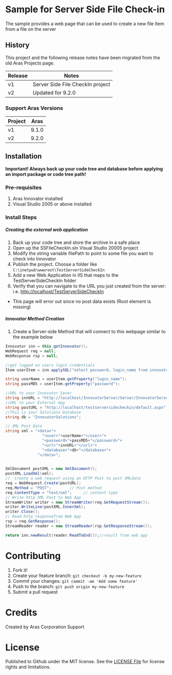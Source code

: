 # Sample for Server Side File Check-in
The sample provides a web page that can be used to create a new file Item from a file on the server

## History
This project and the following release notes have been migrated from the old Aras Projects page.

|Release|Notes|
|-------|---------------------------------------------|
|v1     |Server Side File CheckIn project|
|v2     |Updated for 9.2.0|

### Support Aras Versions
|Project|Aras|
|-------|-----|
|v1     |9.1.0|
|v2     |9.2.0|

## Installation
**Important!
Always back up your code tree and database before applying an import package or code tree path!**

### Pre-requisites
1. Aras Innovator installed
2. Visual Studio 2005 or above installed

### Install Steps
##### Creating the external web application
1. Back up your code tree and store the archive in a safe place
2. Open up the SSFileCheckIn.sln Visual Studio 20005 project
3. Modify the string variable filePath to point to some file you want to check into Innovator
4. Publish the project. Choose a folder like `C:\inetpub\wwwroot\TestServerSideCheckIn`
5. Add a new Web Application in IIS that maps to the TestServerSideCheckIn folder
6. Verify that you can navigate to the URL you just created from the server: i.e. <http://localhost/TestServerSideCheckIn>
+ This page will error out since no post data exists (Root element is missing)

##### Innovator Method Creation
1. Create a Server-side Method that will connect to this webpage similar to the example below
``` csharp
Innovator inn = this.getInnovator();
WebRequest req = null;
WebResponse rsp = null;

//get logged on users login credentials
Item userItem = inn.applySQL("select password, login_name from innovator.[user] where id='"+inn.getUserID()+"'"); 

string userName = userItem.getProperty("login_name");
string passMD5 = userItem.getProperty("password");

//URL to your Innovator Sever
string innURL = "http://localhost/InnovatorServer/Server/InnovatorServer.aspx"; 
//URL to your External App
string postURL = "http://localhost/testserversidecheckin/default.aspx";  
//This is your Solutions Database
string db = "InnovatorSolutions";  

// XML Post Data
string xml = "<data>"+
                "<user>"+userName+"</user>"+
                "<password>"+passMD5+"</password>"+
                "<url>"+innURL+"</url>"+
                "<database>"+db+"</database>"+
              "</data>";
                  

XmlDocument postXML = new XmlDocument();
postXML.LoadXml(xml);
//  Create a web request using an HTTP Post to post XMLdata
req = WebRequest.Create(postURL);
req.Method = "POST";        // Post method
req.ContentType = "text/xml";     // content type
// Write http XML Post to Web App
StreamWriter writer = new StreamWriter(req.GetRequestStream());
writer.WriteLine(postXML.InnerXml);
writer.Close();
// Read http responsefrom Web App
rsp = req.GetResponse();
StreamReader reader = new StreamReader(rsp.GetResponseStream());

return inn.newResult(reader.ReadToEnd());//result from web app
```

# Contributing
1. Fork it!
2. Create your feature branch: `git checkout -b my-new-feature`
3. Commit your changes: `git commit -am 'Add some feature'`
4. Push to the branch: `git push origin my-new-feature`
5. Submit a pull request

# Credits
Created by Aras Corporation Support

# License
Published to Github under the MIT license. See the [LICENSE File](../blob/master/LICENSE.md) for license rights and limitations.
